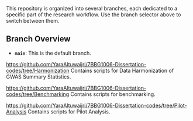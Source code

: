 This repository is organized into several branches, each dedicated to a specific part of the research workflow. Use the branch selector above to switch between them.
## Branch Overview

- **`main`**: This is the default branch.
  
https://github.com/YaraAltuwaijri/7BBG1006-Dissertation-codes/tree/Harmonization 
Contains scripts for Data Harmonization of GWAS Summary Statistics.

https://github.com/YaraAltuwaijri/7BBG1006-Dissertation-codes/tree/Benchmarking 
Contains scripts for benchmarking.


https://github.com/YaraAltuwaijri/7BBG1006-Dissertation-codes/tree/Pilot-Analysis 
Contains scripts for Pilot Analysis. 
